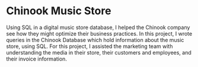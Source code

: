 # Chinook Music Store
Using SQL in a digital music store database, I helped the Chinook company see how they might optimize their business practices. In this project, I wrote queries in the Chinook Database which hold information about the music store, using SQL. For this project, I assisted the marketing team with understanding the media in their store, their customers and employees, and their invoice information.
